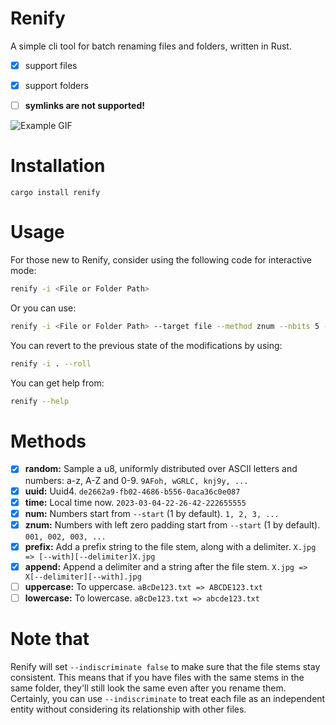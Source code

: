 # Renify
A simple cli tool for batch renaming files and folders, written in Rust.
- [x] support files
- [x] support folders
- [ ] **symlinks are not supported!**



![Example GIF](https://github.com/jamjamjon/assets/releases/download/usls/renify-demo.gif)


# Installation
```
cargo install renify
```

# Usage

For those new to Renify, consider using the following code for interactive mode:
```bash
renify -i <File or Folder Path>
```

Or you can use:
```bash
renify -i <File or Folder Path> --target file --method znum --nbits 5 --recursive false --start 1 -y
```

You can revert to the previous state of the modifications by using:
```bash
renify -i . --roll
```

You can get help from:
```bash
renify --help
```


# Methods
- [x] **random:** Sample a u8, uniformly distributed over ASCII letters and numbers: a-z, A-Z and 0-9. `9AFoh, wGRLC, knj9y, ...`
- [x] **uuid:** Uuid4. `de2662a9-fb02-4686-b556-0aca36c0e087`
- [x] **time:** Local time now. `2023-03-04-22-26-42-222655555`
- [x] **num:**  Numbers start from `--start` (1 by default). `1, 2, 3, ...`
- [x] **znum:** Numbers with left zero padding start from `--start` (1 by default). `001, 002, 003, ...`
- [x] **prefix:** Add a prefix string to the file stem, along with a delimiter. `X.jpg => [--with][--delimiter]X.jpg`
- [x] **append:** Append a delimiter and a string after the file stem. `X.jpg => X[--delimiter][--with].jpg`
- [ ] **uppercase:** To uppercase. `aBcDe123.txt => ABCDE123.txt`
- [ ] **lowercase:** To lowercase. `aBcDe123.txt => abcde123.txt`

# Note that
Renify will set `--indiscriminate false` to make sure that the file stems stay consistent. This means that if you have files with the same stems in the same folder, they'll still look the same even after you rename them. Certainly, you can use `--indiscriminate` to treat each file as an independent entity without considering its relationship with other files.
